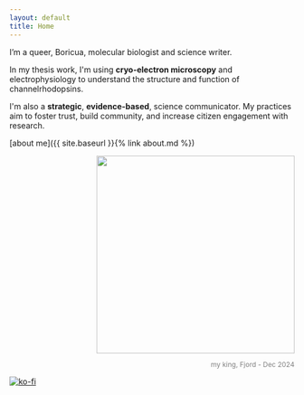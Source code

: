 ```yaml
---
layout: default
title: Home
---
```


I’m a queer, Boricua, molecular biologist and science writer.

In my thesis work, I'm using **cryo-electron microscopy** and electrophysiology to understand the structure and function of channelrhodopsins.

I'm also a **strategic**, **evidence-based**, science communicator. My practices aim to foster trust, build community, and increase citizen engagement with research.

[about me]({{ site.baseurl }}{% link about.md %})

<div style="text-align: right;">
  <img src="https://hltorresvera.github.io/assets/images/profile.png" width="350">
  <p style="font-size: 12px; color: gray;">my king, Fjord - Dec 2024</p>
</div>

[![ko-fi](https://ko-fi.com/img/githubbutton_sm.svg)](https://ko-fi.com/W7W01BJ7WA)
